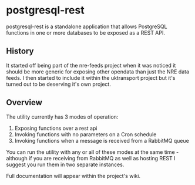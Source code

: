 # postgresql-rest

postgresql-rest is a standalone application that allows PostgreSQL functions in one or more databases to be
exposed as a REST API.

## History

It started off being part of the nre-feeds project when it was noticed it should be more generic for exposing other
opendata than just the NRE data feeds. I then started to include it within the uktransport project but it's turned out
to be deserving it's own project.

## Overview

The utility currently has 3 modes of operation:
1. Exposing functions over a rest api
1. Invoking functions with no parameters on a Cron schedule
1. Invoking functions when a message is received from a RabbitMQ queue

You can run the utility with any or all of these modes at the same time - although if you are receiving from RabbitMQ
as well as hosting REST I suggest you run them in two separate instances.

Full documentation will appear within the project's wiki.
